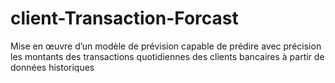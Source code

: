 # client-Transaction-Forcast
Mise en œuvre d’un modèle de prévision capable de prédire avec précision les montants des transactions quotidiennes des clients bancaires à partir de données historiques
